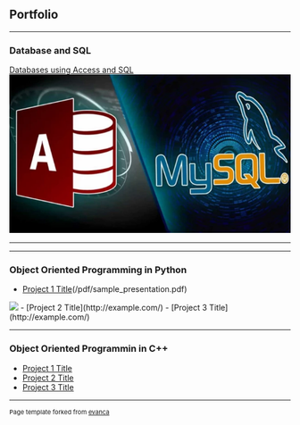 ## Portfolio

---

### Database and SQL 

[Databases using Access and SQL](/sample_page)
<img src="images/thumb1.webp?raw=true"/>

---

---

### Object Oriented Programming in Python

- [Project 1 Title](http://example.com/)(/pdf/sample_presentation.pdf)
<img src="images/dummy_thumbnail.jpg?raw=true"/>
- [Project 2 Title](http://example.com/)
- [Project 3 Title](http://example.com/)

---

### Object Oriented Programmin in C++

- [Project 1 Title](http://example.com/)
- [Project 2 Title](http://example.com/)
- [Project 3 Title](http://example.com/)

---
<p style="font-size:11px">Page template forked from <a href="https://github.com/evanca/quick-portfolio">evanca</a></p>
<!-- Remove above link if you don't want to attibute -->
